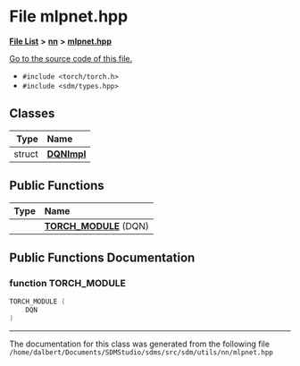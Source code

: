 
<NavBar active_item_id="2"/>

# File mlpnet.hpp


[**File List**](files.md) **>** [**nn**](dir_a0f8f367ee5fbc480d285e7bffe42674.md) **>** [**mlpnet.hpp**](mlpnet_8hpp.md)

[Go to the source code of this file.](mlpnet_8hpp_source.md)



* `#include <torch/torch.h>`
* `#include <sdm/types.hpp>`










## Classes

| Type | Name |
| ---: | :--- |
| struct | [**DQNImpl**](structDQNImpl.md) <br> |





## Public Functions

| Type | Name |
| ---: | :--- |
|   | [**TORCH\_MODULE**](mlpnet_8hpp.md#function-torch-module) (DQN) <br> |








## Public Functions Documentation


### function TORCH\_MODULE 


```cpp
TORCH_MODULE (
    DQN
) 
```



------------------------------
The documentation for this class was generated from the following file `/home/dalbert/Documents/SDMStudio/sdms/src/sdm/utils/nn/mlpnet.hpp`